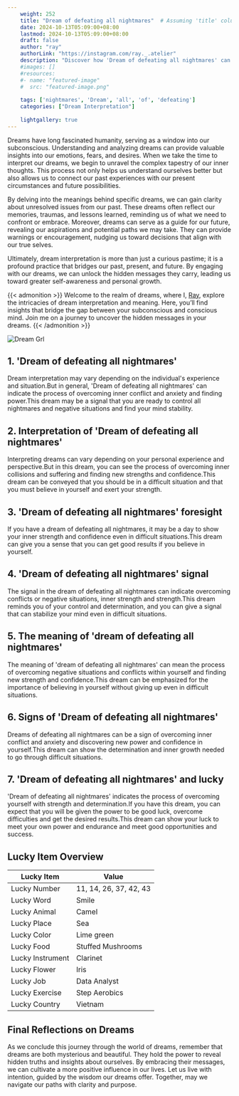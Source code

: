 ```yaml
---
    weight: 252
    title: "Dream of defeating all nightmares"  # Assuming 'title' column exists
    date: 2024-10-13T05:09:00+08:00
    lastmod: 2024-10-13T05:09:00+08:00
    draft: false
    author: "ray"
    authorLink: "https://instagram.com/ray._.atelier"
    description: "Discover how 'Dream of defeating all nightmares' can interpret your future and uncover its significant meanings in your life."
    #images: []
    #resources:
    #- name: "featured-image"
    #  src: "featured-image.png"
    
    tags: ['nightmares', 'Dream', 'all', 'of', 'defeating']
    categories: ["Dream Interpretation"]
    
    lightgallery: true
---
```

    
Dreams have long fascinated humanity, serving as a window into our subconscious. Understanding and analyzing dreams can provide valuable insights into our emotions, fears, and desires. When we take the time to interpret our dreams, we begin to unravel the complex tapestry of our inner thoughts. This process not only helps us understand ourselves better but also allows us to connect our past experiences with our present circumstances and future possibilities.

By delving into the meanings behind specific dreams, we can gain clarity about unresolved issues from our past. These dreams often reflect our memories, traumas, and lessons learned, reminding us of what we need to confront or embrace. Moreover, dreams can serve as a guide for our future, revealing our aspirations and potential paths we may take. They can provide warnings or encouragement, nudging us toward decisions that align with our true selves.

Ultimately, dream interpretation is more than just a curious pastime; it is a profound practice that bridges our past, present, and future. By engaging with our dreams, we can unlock the hidden messages they carry, leading us toward greater self-awareness and personal growth.

{{< admonition >}}
Welcome to the realm of dreams, where I, [Ray](https://instagram.com/ray._.atelier), explore the intricacies of dream interpretation and meaning. Here, you’ll find insights that bridge the gap between your subconscious and conscious mind. Join me on a journey to uncover the hidden messages in your dreams.
{{< /admonition >}}

![Dream Grl](https://cdn.pixabay.com/photo/2017/11/02/03/35/gothic-2910057_1280.jpg "Dream Grl")

## 1. 'Dream of defeating all nightmares'
Dream interpretation may vary depending on the individual's experience and situation.But in general, 'Dream of defeating all nightmares' can indicate the process of overcoming inner conflict and anxiety and finding power.This dream may be a signal that you are ready to control all nightmares and negative situations and find your mind stability.

## 2. Interpretation of 'Dream of defeating all nightmares'
Interpreting dreams can vary depending on your personal experience and perspective.But in this dream, you can see the process of overcoming inner collisions and suffering and finding new strengths and confidence.This dream can be conveyed that you should be in a difficult situation and that you must believe in yourself and exert your strength.

## 3. 'Dream of defeating all nightmares' foresight
If you have a dream of defeating all nightmares, it may be a day to show your inner strength and confidence even in difficult situations.This dream can give you a sense that you can get good results if you believe in yourself.

## 4. 'Dream of defeating all nightmares' signal
The signal in the dream of defeating all nightmares can indicate overcoming conflicts or negative situations, inner strength and strength.This dream reminds you of your control and determination, and you can give a signal that can stabilize your mind even in difficult situations.

## 5. The meaning of 'dream of defeating all nightmares'
The meaning of 'dream of defeating all nightmares' can mean the process of overcoming negative situations and conflicts within yourself and finding new strength and confidence.This dream can be emphasized for the importance of believing in yourself without giving up even in difficult situations.

## 6. Signs of 'Dream of defeating all nightmares'
Dreams of defeating all nightmares can be a sign of overcoming inner conflict and anxiety and discovering new power and confidence in yourself.This dream can show the determination and inner growth needed to go through difficult situations.

## 7. 'Dream of defeating all nightmares' and lucky
'Dream of defeating all nightmares' indicates the process of overcoming yourself with strength and determination.If you have this dream, you can expect that you will be given the power to be good luck, overcome difficulties and get the desired results.This dream can show your luck to meet your own power and endurance and meet good opportunities and success.

## Lucky Item Overview
| Lucky Item          | Value              |
|---------------|--------------------|
| Lucky Number        | 11, 14, 26, 37, 42, 43  |
| Lucky Word          | Smile |
| Lucky Animal        | Camel |
| Lucky Place         | Sea     |
| Lucky Color         | Lime green     |
| Lucky Food          | Stuffed Mushrooms      |
| Lucky Instrument    | Clarinet |
| Lucky Flower        | Iris    |
| Lucky Job           | Data Analyst       |
| Lucky Exercise      | Step Aerobics  |
| Lucky Country       | Vietnam    |


##  Final Reflections on Dreams

As we conclude this journey through the world of dreams, remember that dreams are both mysterious and beautiful. They hold the power to reveal hidden truths and insights about ourselves. By embracing their messages, we can cultivate a more positive influence in our lives. Let us live with intention, guided by the wisdom our dreams offer. Together, may we navigate our paths with clarity and purpose.
